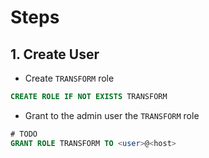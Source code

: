 # Steps
## 1. Create User
- Create `TRANSFORM` role
```sql
CREATE ROLE IF NOT EXISTS TRANSFORM
```
- Grant to the admin user the `TRANSFORM` role
```sql
# TODO
GRANT ROLE TRANSFORM TO <user>@<host>
```
